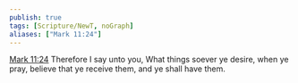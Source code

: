 ```yaml
---
publish: true
tags: [Scripture/NewT, noGraph]
aliases: ["Mark 11:24"]
---
```

[Mark 11:24](https://churchofjesuschrist.org/study/scriptures/nt/mark/11?lang=eng&id=p24#p24) Therefore I say unto you, What things soever ye desire, when ye pray, believe that ye receive them, and ye shall have them.
